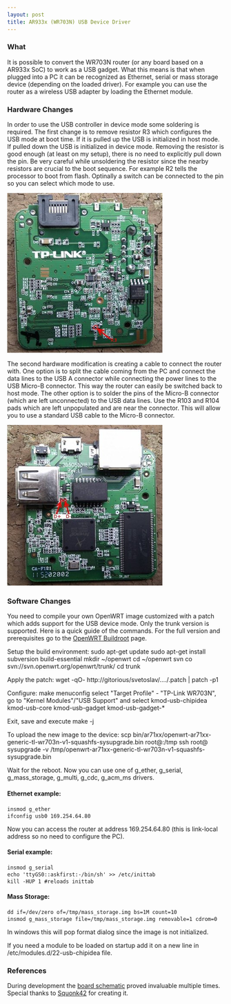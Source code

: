 ```yaml
---
layout: post
title: AR933x (WR703N) USB Device Driver
---
```


### What ###

It is possible to convert the WR703N router (or any board based on a AR933x SoC) 
to work as a USB gadget. What this means is that when plugged into a PC 
it can be recognized as Ethernet, serial or mass storage device 
(depending on the loaded driver). For example you can use the router as a
wireless USB adapter by loading the Ethernet module.

### Hardware Changes ###

In order to use the USB controller in device mode some soldering is required. 
The first change is to remove resistor R3 which configures the USB mode 
at boot time. If it is pulled up the USB is initialized in host mode. 
If pulled down the USB is initialized in device mode. Removing the resistor 
is good enough (at least on my setup), there is no need to explicitly pull down
the pin. Be very careful while unsoldering the resistor since the nearby 
resistors are crucial to the boot sequence. For example R2 tells the processor
to boot from flash. Optinally a switch can be connected to the pin so you can 
select which mode to use.

![WR703N back side.  Image source: OpenWRT Wiki.](/images/WR703N_B.jpg)

The second hardware modification is creating a cable to connect the router with.
One option is to split the cable coming from the PC and connect the data lines
to the USB A connector while connecting the power lines to the USB Micro-B 
connector. This way the router can easily be switched back to host mode.
The other option is to solder the pins of the Micro-B connector 
(which are left unconnected) to the USB data lines. Use the R103
and R104 pads which are left unpopulated and are near the connector. This will 
allow you to use a standard USB cable to the Micro-B connector.

![WR703N front side. Image source: OpenWRT Wiki.](/images/WR703N_A.jpg)

### Software Changes ###

You need to compile your own OpenWRT image customized with a patch which adds 
support for the USB device mode. Only the trunk version is supported. Here is a
quick guide of the commands. For the full version and prerequisites go to the
[OpenWRT Buildroot](http://wiki.openwrt.org/doc/howto/buildroot.exigence) page.

Setup the build environment:
	sudo apt-get update
	sudo apt-get install subversion build-essential
	mkdir ~/openwrt
	cd ~/openwrt
	svn co svn://svn.openwrt.org/openwrt/trunk/
	cd trunk

Apply the patch:
	wget -qO- http://gitorious/svetoslav/..../.patch | patch -p1

Configure:
	make menuconfig
select "Target Profile" - "TP-Link WR703N", go to "Kernel Modules"/"USB Support" and select 
	kmod-usb-chipidea
	kmod-usb-core
	kmod-usb-gadget
	kmod-usb-gadget-*

Exit, save and execute
	make -j<number of cores>

To upload the new image to the device:
	scp bin/ar71xx/openwrt-ar71xx-generic-tl-wr703n-v1-squashfs-sysupgrade.bin root@<router ip address>:/tmp
	ssh root@<router ip address> sysupgrade -v /tmp/openwrt-ar71xx-generic-tl-wr703n-v1-squashfs-sysupgrade.bin

Wait for the reboot. Now you can use one of g_ether, g_serial, g_mass_storage, 
g_multi, g_cdc, g_acm_ms drivers.

#### Ethernet example: ####
	insmod g_ether
	ifconfig usb0 169.254.64.80
Now you can access the router at address 169.254.64.80 (this is link-local 
address so no need to configure the PC).

#### Serial example: ####
	insmod g_serial
	echo 'ttyGS0::askfirst:-/bin/sh' >> /etc/inittab
	kill -HUP 1 #reloads inittab

#### Mass Storage: ####
	dd if=/dev/zero of=/tmp/mass_storage.img bs=1M count=10
	insmod g_mass_storage file=/tmp/mass_storage.img removable=1 cdrom=0
In windows this will pop format dialog since the image is not initialized.

If you need a module to be loaded on startup add it on a new line in 
/etc/modules.d/22-usb-chipidea file.

### References ###
During development the [board schematic](http://squonk42.github.com/TL-WR703N/) 
proved invaluable multiple times. Special thanks to 
[Squonk42](https://github.com/Squonk42) for creating it.

